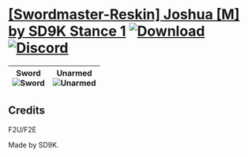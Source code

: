 # [\[Swordmaster-Reskin\] Joshua \[M\] by SD9K Stance 1](https://github.com/Klokinator/FE-Repo/tree/main/Battle%20Animations/Infantry%20-%20(Swd)%20Myrms%20and%20Swordmasters/%5BSwordmaster-Reskin%5D%20Joshua%20%5BM%5D%20by%20SD9K%20Stance%201) [![Download](https://img.shields.io/badge/Download--red?style=social&logo=github)](https://minhaskamal.github.io/DownGit/#/home?url=https://github.com/Klokinator/FE-Repo/tree/main/Battle%20Animations/Infantry%20-%20(Swd)%20Myrms%20and%20Swordmasters/%5BSwordmaster-Reskin%5D%20Joshua%20%5BM%5D%20by%20SD9K%20Stance%201) [![Discord](https://img.shields.io/badge/Discord--blue?style=social&logo=discord)](https://discord.gg/C7VNGnyTPA)

| <b>Sword</b><br/><img alt="Sword" src="https://raw.githubusercontent.com/Klokinator/FE-Repo/main/Battle%20Animations/Infantry%20-%20(Swd)%20Myrms%20and%20Swordmasters/%5BSwordmaster-Reskin%5D%20Joshua%20%5BM%5D%20by%20SD9K%20Stance%201/1.%20Sword/Sword.gif"/> | <b>Unarmed</b><br/><img alt="Unarmed" src="https://raw.githubusercontent.com/Klokinator/FE-Repo/main/Battle%20Animations/Infantry%20-%20(Swd)%20Myrms%20and%20Swordmasters/%5BSwordmaster-Reskin%5D%20Joshua%20%5BM%5D%20by%20SD9K%20Stance%201/8.%20Unarmed/Unarmed.gif"/> |
| :---: | :---: |

## Credits

F2U/F2E

Made by SD9K.

